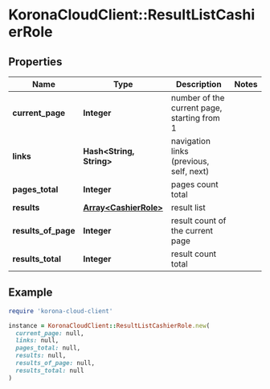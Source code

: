# KoronaCloudClient::ResultListCashierRole

## Properties

| Name | Type | Description | Notes |
| ---- | ---- | ----------- | ----- |
| **current_page** | **Integer** | number of the current page, starting from 1 |  |
| **links** | **Hash&lt;String, String&gt;** | navigation links (previous, self, next) |  |
| **pages_total** | **Integer** | pages count total |  |
| **results** | [**Array&lt;CashierRole&gt;**](CashierRole.md) | result list |  |
| **results_of_page** | **Integer** | result count of the current page |  |
| **results_total** | **Integer** | result count total |  |

## Example

```ruby
require 'korona-cloud-client'

instance = KoronaCloudClient::ResultListCashierRole.new(
  current_page: null,
  links: null,
  pages_total: null,
  results: null,
  results_of_page: null,
  results_total: null
)
```

